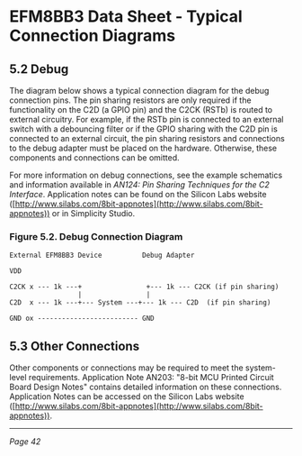 # EFM8BB3 Data Sheet - Typical Connection Diagrams

## 5.2 Debug

The diagram below shows a typical connection diagram for the debug connection pins. The pin sharing resistors are only required if the functionality on the C2D (a GPIO pin) and the C2CK (RSTb) is routed to external circuitry. For example, if the RSTb pin is connected to an external switch with a debouncing filter or if the GPIO sharing with the C2D pin is connected to an external circuit, the pin sharing resistors and connections to the debug adapter must be placed on the hardware. Otherwise, these components and connections can be omitted.

For more information on debug connections, see the example schematics and information available in *AN124: Pin Sharing Techniques for the C2 Interface*. Application notes can be found on the Silicon Labs website ([http://www.silabs.com/8bit-appnotes](http://www.silabs.com/8bit-appnotes)) or in Simplicity Studio.

### Figure 5.2. Debug Connection Diagram

```
External EFM8BB3 Device          Debug Adapter

VDD

C2CK x --- 1k ---+                +--- 1k --- C2CK (if pin sharing)
                 |                |
C2D  x --- 1k ---+--- System ---+--- 1k --- C2D  (if pin sharing)

GND ox ------------------------- GND
```


## 5.3 Other Connections

Other components or connections may be required to meet the system-level requirements. Application Note AN203: "8-bit MCU Printed Circuit Board Design Notes" contains detailed information on these connections. Application Notes can be accessed on the Silicon Labs website ([http://www.silabs.com/8bit-appnotes](http://www.silabs.com/8bit-appnotes)).

---
*Page 42*